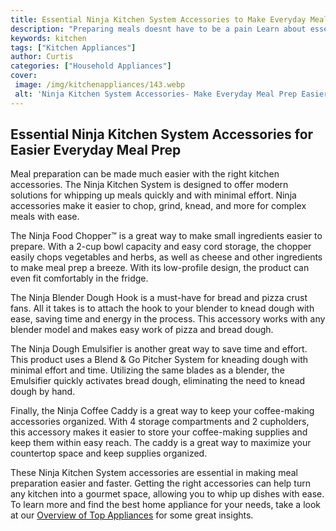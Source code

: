 ```yaml
---
title: Essential Ninja Kitchen System Accessories to Make Everyday Meal Prep Easier
description: "Preparing meals doesnt have to be a pain Learn about essential accessories for the Ninja kitchen system to make everyday meal prep simpler faster and more convenient"
keywords: kitchen
tags: ["Kitchen Appliances"]
author: Curtis
categories: ["Household Appliances"]
cover: 
 image: /img/kitchenappliances/143.webp
 alt: 'Ninja Kitchen System Accessories- Make Everyday Meal Prep Easier'
---
```

## Essential Ninja Kitchen System Accessories for Easier Everyday Meal Prep
Meal preparation can be made much easier with the right kitchen accessories. The Ninja Kitchen System is designed to offer modern solutions for whipping up meals quickly and with minimal effort. Ninja accessories make it easier to chop, grind, knead, and more for complex meals with ease.

The Ninja Food Chopper™ is a great way to make small ingredients easier to prepare. With a 2-cup bowl capacity and easy cord storage, the chopper easily chops vegetables and herbs, as well as cheese and other ingredients to make meal prep a breeze. With its low-profile design, the product can even fit comfortably in the fridge.

The Ninja Blender Dough Hook is a must-have for bread and pizza crust fans. All it takes is to attach the hook to your blender to knead dough with ease, saving time and energy in the process. This accessory works with any blender model and makes easy work of pizza and bread dough.

The Ninja Dough Emulsifier is another great way to save time and effort. This product uses a Blend & Go Pitcher System for kneading dough with minimal effort and time. Utilizing the same blades as a blender, the Emulsifier quickly activates bread dough, eliminating the need to knead dough by hand.

Finally, the Ninja Coffee Caddy is a great way to keep your coffee-making accessories organized. With 4 storage compartments and 2 cupholders, this accessory makes it easier to store your coffee-making supplies and keep them within easy reach. The caddy is a great way to maximize your countertop space and keep supplies organized.

These Ninja Kitchen System accessories are essential in making meal preparation easier and faster. Getting the right accessories can help turn any kitchen into a gourmet space, allowing you to whip up dishes with ease. To learn more and find the best home appliance for your needs, take a look at our [Overview of Top Appliances](./pages/appliance-overview) for some great insights.

